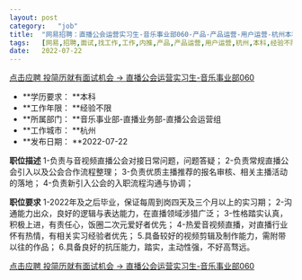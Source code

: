 ```yaml
---
layout:	post
category:	"job"
title:	"网易招聘：直播公会运营实习生-音乐事业部060-产品-产品运营-用户运营-杭州本科经验不限"
tags:	[网易,招聘,面试,找工作,工作,内推,产品,产品运营,用户运营,杭州,本科,经验不限]
date:	2022-07-22
---
```


[点击应聘 投简历就有面试机会 -> 直播公会运营实习生-音乐事业部060](http://mobile.bole.netease.com/bole/boleDetail?id=35351&employeeId=346f03c3cda5f04c&key=all)



- **学历要求： **本科
- **工作年限： **经验不限
- **所属部门： **音乐事业部-直播业务部-直播公会运营组
- **工作城市： **杭州
- **发布日期： **2022-07-22



**职位描述**
1-负责与音视频直播公会对接日常问题，问题答疑；
2-负责常规直播公会引入以及公会合作流程整理；
3-负责优质主播推荐的报名审核、相关主播活动的落地；
4-负责新引入公会的入职流程沟通与协调；



**职位要求**
1-2022年及之后毕业，保证每周到岗四天及三个月以上的实习期；
2-沟通能力出众，良好的逻辑与表达能力，在直播领域涉猎广泛；
3-性格踏实认真，积极上进，有责任心，饭圈二次元爱好者优先；
4-热爱音视频直播，对直播行业怀有热情，有相关实习经验者优先； 
5.具备较好的视频剪辑及制作能力，需附带以往的作品； 
6.具备良好的抗压能力，踏实，主动性强，不好高骛远。



[点击应聘 投简历就有面试机会 -> 直播公会运营实习生-音乐事业部060](http://mobile.bole.netease.com/bole/boleDetail?id=35351&employeeId=346f03c3cda5f04c&key=all)